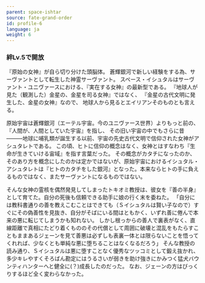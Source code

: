 ```yaml
---
parent: space-ishtar
source: fate-grand-order
id: profile-6
language: ja
weight: 6
---
```


### 絆Lv.5で開放

『原始の女神』が自ら切り分けた頭脳体。
蒼輝銀河で新しい経験をする為、サーヴァントとして転生した神霊サーヴァント。
スペース・イシュタルはサーヴァント・ユニヴァースにおける、『実在する女神』の最新型である。
『地球人が見た（観測した）金星の、金星を司る女神』ではなく、
『金星の古代文明に発生した、金星の女神』なので、
地球人から見るとエイリアンそのものとも言える。

原始宇宙は蒼輝銀河（エーテル宇宙。今のユニヴァース世界）よりもっと前の、『人間が、人間としていた宇宙』を指し、
その旧い宇宙の中でもさらに昔―――地球に哺乳類が誕生する以前、宇宙の先史古代文明で信仰された女神がアシュタレトである。
この頃、ヒトに信仰の概念はなく、女神とはすなわち『生命が生きていける宙域』を指す言葉だった。
その概念がカタチになったのか、そのあり方を概念にしたのかは定かではないが、原始宇宙におけるイシュタル・アシュタレトは『ヒトのカタチをした銀河』となった。本来ならヒトの手に負えるものではなく、またサーヴァントになるものではない。

そんな女神の霊核を偶然発見してしまったトキオミ教授は、彼女を『善の半身』として育てた。自分の死後も信頼できる助手に娘の行く末を委ねた。
「自分には教科書通りの善を教えこむことはできても（Ｓイシュタルは賢い子なので）すぐにその偽善性を見抜き、自分がそばにいる間はともかく、いずれ善に倦んで本来の悪に転じてしまうかも知れない。
しかし根っからの善人で裏表がなく、直線距離で真相にたどり着くもののその代償として周囲に破壊と混乱をもたらすこともままあるジェーンを見て善悪は必ずしも表裏一体とは限らないことを悟ってくれれば、少なくとも単純な悪に堕ちることはなくなるだろう」
そんな教授の読み通り、Ｓイシュタルは悪に堕すことなく優秀なツッコミとして鍛え抜かれ、多少キレやすくそろばん勘定にはうるさいが弱きを助け強きにかみつく猛犬バウンティハンターへと健全に(？)成長したのだった。
なお、ジェーンの方はびっくりするほど全く変わらなかった。

